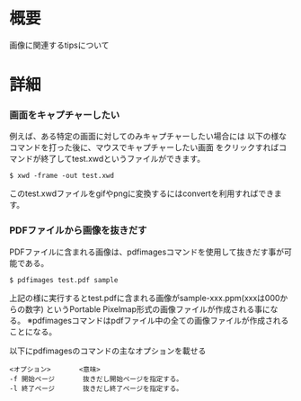 # 概要
画像に関連するtipsについて

# 詳細
### 画面をキャプチャーしたい
例えば、ある特定の画面に対してのみキャプチャーしたい場合には 以下の様なコマンドを打った後に、マウスでキャプチャーしたい画面 をクリックすればコマンドが終了してtest.xwdというファイルができます。
```
$ xwd -frame -out test.xwd
```
このtest.xwdファイルをgifやpngに変換するにはconvertを利用すればできます。

### PDFファイルから画像を抜きだす
PDFファイルに含まれる画像は、pdfimagesコマンドを使用して抜きだす事が可能である。
```
$ pdfimages test.pdf sample 
```

上記の様に実行するとtest.pdfに含まれる画像がsample-xxx.ppm(xxxは000からの数字) というPortable Pixelmap形式の画像ファイルが作成される事になる。
※pdfimagesコマンドはpdfファイル中の全ての画像ファイルが作成されることになる。

以下にpdfimagesのコマンドの主なオプションを載せる
```
<オプション>       <意味>
-f 開始ページ       抜きだし開始ページを指定する。
-l 終了ページ       抜きだし終了ページを指定する。
```
